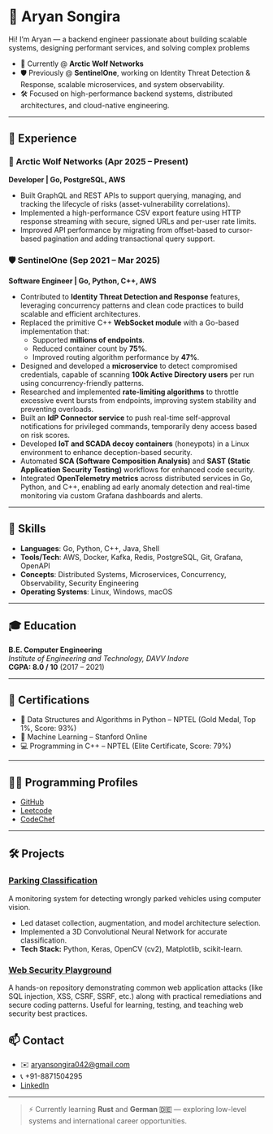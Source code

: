 # 👋 Aryan Songira

Hi! I’m Aryan — a backend engineer passionate about building scalable systems, designing performant services, and solving complex problems

- 📍 Currently @ **Arctic Wolf Networks**
- 🛡️ Previously @ **SentinelOne**, working on Identity Threat Detection & Response, scalable microservices, and system observability.
- 🛠️ Focused on high-performance backend systems, distributed architectures, and cloud-native engineering.

---

## 💼 Experience

### 🧊 Arctic Wolf Networks (Apr 2025 – Present)  
**Developer | Go, PostgreSQL, AWS**

- Built GraphQL and REST APIs to support querying, managing, and tracking the lifecycle of risks (asset-vulnerability correlations).
- Implemented a high-performance CSV export feature using HTTP response streaming with secure, signed URLs and per-user rate limits.
- Improved API performance by migrating from offset-based to cursor-based pagination and adding transactional query support.

### 🛡️ SentinelOne (Sep 2021 – Mar 2025)  
**Software Engineer | Go, Python, C++, AWS**

- Contributed to **Identity Threat Detection and Response** features, leveraging concurrency patterns and clean code practices to build scalable and efficient architectures.
- Replaced the primitive C++ **WebSocket module** with a Go-based implementation that:
  - Supported **millions of endpoints**.
  - Reduced container count by **75%**.
  - Improved routing algorithm performance by **47%**.
- Designed and developed a **microservice** to detect compromised credentials, capable of scanning **100k Active Directory users** per run using concurrency-friendly patterns.
- Researched and implemented **rate-limiting algorithms** to throttle excessive event bursts from endpoints, improving system stability and preventing overloads.
- Built an **IdP Connector service** to push real-time self-approval notifications for privileged commands, temporarily deny access based on risk scores.
- Developed **IoT and SCADA decoy containers** (honeypots) in a Linux environment to enhance deception-based security.
- Automated **SCA (Software Composition Analysis)** and **SAST (Static Application Security Testing)** workflows for enhanced code security.
- Integrated **OpenTelemetry metrics** across distributed services in Go, Python, and C++, enabling ad early anomaly detection and real-time monitoring via custom Grafana dashboards and alerts.

---

## 🧠 Skills

- **Languages**: Go, Python, C++, Java, Shell
- **Tools/Tech**: AWS, Docker, Kafka, Redis, PostgreSQL, Git, Grafana, OpenAPI
- **Concepts**: Distributed Systems, Microservices, Concurrency, Observability, Security Engineering
- **Operating Systems**: Linux, Windows, macOS

---

## 🎓 Education

**B.E. Computer Engineering**  
*Institute of Engineering and Technology, DAVV Indore*  
**CGPA: 8.0 / 10** (2017 – 2021)

---

## 📜 Certifications

- 🥇 Data Structures and Algorithms in Python – NPTEL (Gold Medal, Top 1%, Score: 93%)
- 📘 Machine Learning – Stanford Online
- 💻 Programming in C++ – NPTEL (Elite Certificate, Score: 79%)

---

## 🧑‍💻 Programming Profiles

- [GitHub](https://github.com/aryan1910)
- [Leetcode](https://leetcode.com/u/bryanAryan/)
- [CodeChef](https://www.codechef.com/users/jvian)

---

## 🛠️ Projects

### [Parking Classification](https://github.com/aryan1910/ParkingClassification)
A monitoring system for detecting wrongly parked vehicles using computer vision.
- Led dataset collection, augmentation, and model architecture selection.
- Implemented a 3D Convolutional Neural Network for accurate classification.
- **Tech Stack:** Python, Keras, OpenCV (cv2), Matplotlib, scikit-learn.

### [Web Security Playground](https://github.com/aryan1910/web-security)
A hands-on repository demonstrating common web application attacks (like SQL injection, XSS, CSRF, SSRF, etc.) along with practical remediations and secure coding patterns. Useful for learning, testing, and teaching web security best practices.

## 📫 Contact

- ✉️ aryansongira042@gmail.com  
- 📞 +91-8871504295  
- [LinkedIn](https://www.linkedin.com/in/aryan-songira)

---

> ⚡ Currently learning **Rust** and **German 🇩🇪** — exploring low-level systems and international career opportunities.
